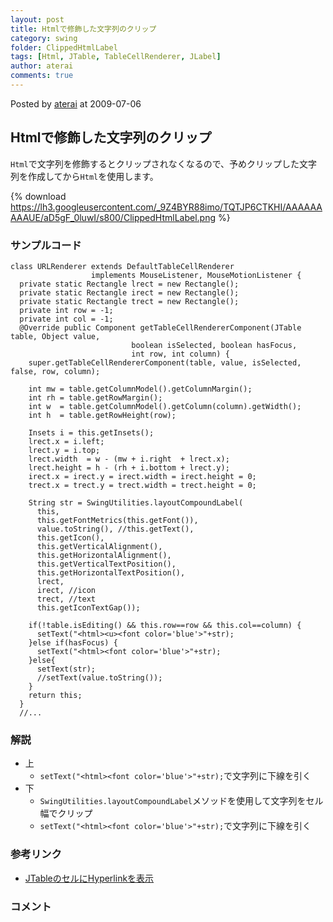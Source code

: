 ```yaml
---
layout: post
title: Htmlで修飾した文字列のクリップ
category: swing
folder: ClippedHtmlLabel
tags: [Html, JTable, TableCellRenderer, JLabel]
author: aterai
comments: true
---
```


Posted by [aterai](http://terai.xrea.jp/aterai.html) at 2009-07-06

## Htmlで修飾した文字列のクリップ
`Html`で文字列を修飾するとクリップされなくなるので、予めクリップした文字列を作成してから`Html`を使用します。

{% download https://lh3.googleusercontent.com/_9Z4BYR88imo/TQTJP6CTKHI/AAAAAAAAAUE/aD5gF_0luwI/s800/ClippedHtmlLabel.png %}

### サンプルコード
<pre class="prettyprint"><code>class URLRenderer extends DefaultTableCellRenderer
                  implements MouseListener, MouseMotionListener {
  private static Rectangle lrect = new Rectangle();
  private static Rectangle irect = new Rectangle();
  private static Rectangle trect = new Rectangle();
  private int row = -1;
  private int col = -1;
  @Override public Component getTableCellRendererComponent(JTable table, Object value,
                           boolean isSelected, boolean hasFocus,
                           int row, int column) {
    super.getTableCellRendererComponent(table, value, isSelected, false, row, column);

    int mw = table.getColumnModel().getColumnMargin();
    int rh = table.getRowMargin();
    int w  = table.getColumnModel().getColumn(column).getWidth();
    int h  = table.getRowHeight(row);

    Insets i = this.getInsets();
    lrect.x = i.left;
    lrect.y = i.top;
    lrect.width  = w - (mw + i.right  + lrect.x);
    lrect.height = h - (rh + i.bottom + lrect.y);
    irect.x = irect.y = irect.width = irect.height = 0;
    trect.x = trect.y = trect.width = trect.height = 0;

    String str = SwingUtilities.layoutCompoundLabel(
      this,
      this.getFontMetrics(this.getFont()),
      value.toString(), //this.getText(),
      this.getIcon(),
      this.getVerticalAlignment(),
      this.getHorizontalAlignment(),
      this.getVerticalTextPosition(),
      this.getHorizontalTextPosition(),
      lrect,
      irect, //icon
      trect, //text
      this.getIconTextGap());

    if(!table.isEditing() &amp;&amp; this.row==row &amp;&amp; this.col==column) {
      setText("&lt;html&gt;&lt;u&gt;&lt;font color='blue'&gt;"+str);
    }else if(hasFocus) {
      setText("&lt;html&gt;&lt;font color='blue'&gt;"+str);
    }else{
      setText(str);
      //setText(value.toString());
    }
    return this;
  }
  //...
</code></pre>

### 解説
- 上
    - `setText("<html><font color='blue'>"+str);`で文字列に下線を引く
- 下
    - `SwingUtilities.layoutCompoundLabel`メソッドを使用して文字列をセル幅でクリップ
    - `setText("<html><font color='blue'>"+str);`で文字列に下線を引く

<!-- dummy comment line for breaking list -->

### 参考リンク
- [JTableのセルにHyperlinkを表示](http://terai.xrea.jp/Swing/HyperlinkInTableCell.html)

<!-- dummy comment line for breaking list -->

### コメント
